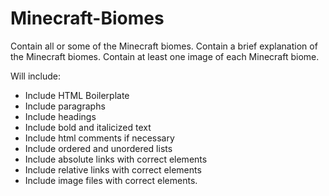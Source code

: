 # Minecraft-Biomes
Contain all or some of the Minecraft biomes.
Contain a brief explanation of the Minecraft biomes.
Contain at least one image of each Minecraft biome.

Will include:
* Include HTML Boilerplate
* Include paragraphs
* Include headings 
* Include bold and italicized text
* Include html comments if necessary
* Include ordered and unordered lists
* Include absolute links with correct elements
* Include relative links with correct elements 
* Include image files with correct elements.